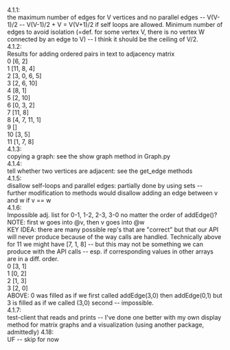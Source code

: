 4.1.1:\
the maximum number of edges for V vertices and no parallel edges -- V(V-1)/2 -- V(V-1)/2 + V = V(V+1)/2 if self loops are allowed.  Minimum number of edges to avoid isolation (=def. for some vertex V, there is no vertex W connected by an edge to V) -- I think it should be the ceiling of V/2.\
4.1.2:\
Results for adding ordered pairs in text to adjacency matrix\
0 [6, 2]\
1 [11, 8, 4]\
2 [3, 0, 6, 5]\
3 [2, 6, 10]\
4 [8, 1]\
5 [2, 10]\
6 [0, 3, 2]\
7 [11, 8]\
8 [4, 7, 11, 1]\
9 []\
10 [3, 5]\
11 [1, 7, 8]\
4.1.3:\
copying a graph: see the show graph method in Graph.py\
4.1.4:\
tell whether two vertices are adjacent: see the get_edge methods\
4.1.5:\
disallow self-loops and parallel edges: partially done by using sets -- further modification to methods would disallow adding an edge between v and w if v == w\
4.1.6:\
Impossible adj. list for 0-1, 1-2, 2-3, 3-0 no matter the order of addEdge()?\
NOTE: first  w goes into @v, then v goes into @w\
KEY IDEA: there are many possible rep's that are "correct" but that our API will never produce because of the way calls are handled.  Technically above for 11 we might have [7, 1, 8] -- but this may not be something we can produce with the API calls -- esp. if corresponding values in other arrays are in a diff. order.\
0 [3, 1] \
1 [0, 2] \
2 [1, 3] \
3 [2, 0] \
ABOVE: 0 was filled as if we first called addEdge(3,0) then addEdge(0,1) but 3 is filled as if we called (3,0) second -- impossible.\
4.1.7:\
test-client that reads and prints -- I've done one better with my own display method for matrix graphs and a visualization (using another package, admittedly)
4.18:\
UF -- skip for now
